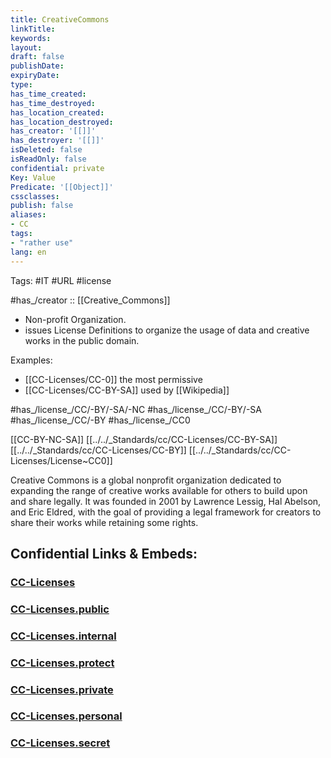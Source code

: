 ```yaml
---
title: CreativeCommons
linkTitle: 
keywords: 
layout: 
draft: false
publishDate: 
expiryDate: 
type: 
has_time_created: 
has_time_destroyed: 
has_location_created: 
has_location_destroyed: 
has_creator: '[[]]'
has_destroyer: '[[]]'
isDeleted: false
isReadOnly: false
confidential: private
Key: Value
Predicate: '[[Object]]'
cssclasses: 
publish: false
aliases:
- CC
tags:
- "rather use"
lang: en
---
```


Tags: #IT #URL #license 

#has_/creator :: [[Creative_Commons]] 

- Non-profit Organization. 
- issues License Definitions to organize the usage of data and creative works in the public domain. 

Examples: 
- [[CC-Licenses/CC-0]] the most permissive  
- [[CC-Licenses/CC-BY-SA]] used by [[Wikipedia]] 


#has_/license_/CC/-BY/-SA/-NC
#has_/license_/CC/-BY/-SA
#has_/license_/CC/-BY
#has_/license_/CC0


[[CC-BY-NC-SA]]
[[../../_Standards/cc/CC-Licenses/CC-BY-SA]]
[[../../_Standards/cc/CC-Licenses/CC-BY]]
[[../../_Standards/cc/CC-Licenses/License~CC0]]


Creative Commons is a global nonprofit organization dedicated to expanding the range of creative works available for others to build upon and share legally. It was founded in 2001 by Lawrence Lessig, Hal Abelson, and Eric Eldred, with the goal of providing a legal framework for creators to share their works while retaining some rights.


## Confidential Links & Embeds: 

### [CC-Licenses](/_Standards/cc/CC-Licenses.md) 

### [CC-Licenses.public](/_public/cc/CC-Licenses.public.md) 

### [CC-Licenses.internal](/_internal/cc/CC-Licenses.internal.md) 

### [CC-Licenses.protect](/_protect/cc/CC-Licenses.protect.md) 

### [CC-Licenses.private](/_private/cc/CC-Licenses.private.md) 

### [CC-Licenses.personal](/_personal/cc/CC-Licenses.personal.md) 

### [CC-Licenses.secret](/_secret/cc/CC-Licenses.secret.md)

